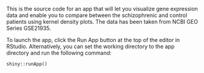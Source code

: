 
This is the source code for an app that will let you visualize gene expression data and enable you to compare between the schizophrenic and control patients
using kernel density plots. The data has been taken from NCBI GEO Series GSE21935.

To launch the app, click the Run App button at the top of the editor in RStudio. Alternatively, you can set the working directory to the app directory and run the 
following command:

```{r}
shiny::runApp()
```

